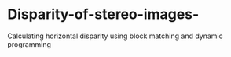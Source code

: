 # Disparity-of-stereo-images-
Calculating horizontal disparity using block matching and dynamic programming
